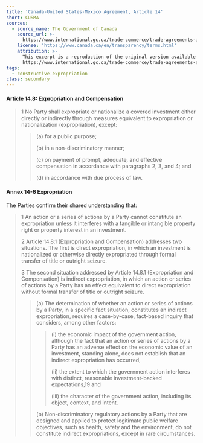 ```yaml
---
title: 'Canada-United States-Mexico Agreement, Article 14'
short: CUSMA
sources:
  - source_name: The Government of Canada
    source_url: >-
      https://www.international.gc.ca/trade-commerce/trade-agreements-accords-commerciaux/agr-acc/cusma-aceum/text-texte/toc-tdm.aspx?lang=eng.
    license: 'https://www.canada.ca/en/transparency/terms.html'
    attribution: >-
      This excerpt is a reproduction of the original version available at
      https://www.international.gc.ca/trade-commerce/trade-agreements-accords-commerciaux/agr-acc/cusma-aceum/text-texte/toc-tdm.aspx?lang=eng.
tags:
  - constructive-expropriation
class: secondary
---
```






#### Article 14.8: Expropriation and Compensation

> 1 No Party shall expropriate or nationalize a covered investment either directly or indirectly through measures equivalent to expropriation or nationalization (expropriation), except:
>
>> (a) for a public purpose;
>>
>> (b) in a non-discriminatory manner;
>>
>> (c) on payment of prompt, adequate, and effective compensation in accordance with paragraphs 2, 3, and 4; and
>>
>> (d) in accordance with due process of law.

#### Annex 14-6 Expropriation

The Parties confirm their shared understanding that:

> 1 An action or a series of actions by a Party cannot constitute an expropriation unless it interferes with a tangible or intangible property right or property interest in an investment.
> 
> 2 Article 14.8.1 (Expropriation and Compensation) addresses two situations. The first is direct expropriation, in which an investment is nationalized or otherwise directly expropriated through formal transfer of title or outright seizure.
> 
> 3 The second situation addressed by Article 14.8.1 (Expropriation and Compensation) is indirect expropriation, in which an action or series of actions by a Party has an effect equivalent to direct expropriation without formal transfer of title or outright seizure.
>
>> (a) The determination of whether an action or series of actions by a Party, in a specific fact situation, constitutes an indirect expropriation, requires a case-by-case, fact-based inquiry that considers, among other factors:
>>
>>> (i) the economic impact of the government action, although the fact that an action or series of actions by a Party has an adverse effect on the economic value of an investment, standing alone, does not establish that an indirect expropriation has occurred,
>>>
>>> (ii) the extent to which the government action interferes with distinct, reasonable investment-backed expectations,19 and
>>>
>>> (iii) the character of the government action, including its object, context, and intent.
>>
>> (b) Non-discriminatory regulatory actions by a Party that are designed and applied to protect legitimate public welfare objectives, such as health, safety and the environment, do not constitute indirect expropriations, except in rare circumstances.
